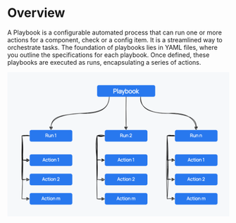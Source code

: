 # Overview

A Playbook is a configurable automated process that can run one or more actions for a component, check or a config item. It is a streamlined way to orchestrate tasks. The foundation of playbooks lies in YAML files, where you outline the specifications for each playbook. Once defined, these playbooks are executed as runs, encapsulating a series of actions.

![Playbook overview](../images/playbook-overview.png)
